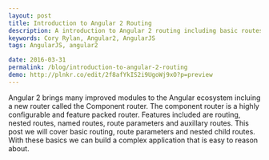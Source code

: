 ```yaml
---
layout: post
title: Introduction to Angular 2 Routing
description: A introduction to Angular 2 routing including basic routes, nested routing and route parameters.
keywords: Cory Rylan, Angular2, AngularJS
tags: AngularJS, angular2

date: 2016-03-31
permalink: /blog/introduction-to-angular-2-routing
demo: http://plnkr.co/edit/2f8afYkIS2i9UgoWj9xO?p=preview
---
```


Angular 2 brings many improved modules to the Angular ecosystem incluing a new router called the Component router. The component router 
is a highly configurable and feature packed router. Features included are routing, nested routes, named routes, route parameters and auxillary routes. 
This post we will cover basic routing, route parameters and nested child routes. With these basics we can build a complex application that is easy to 
reason about. 

